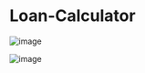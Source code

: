 # Loan-Calculator


![image](https://user-images.githubusercontent.com/86546157/147837060-f3b9dbb0-73fa-480e-9e25-689dd05534f1.png)

![image](https://user-images.githubusercontent.com/86546157/147837054-1ec32c04-db96-4065-9977-16f00ba9be18.png)
